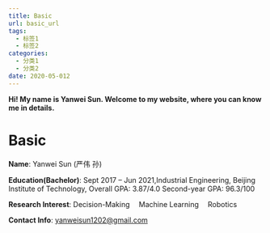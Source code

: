 ```yaml
---
title: Basic
url: basic_url
tags:
  - 标签1
  - 标签2
categories:
  - 分类1
  - 分类2
date: 2020-05-012
---
```

**Hi!  My name is Yanwei Sun. Welcome to my website, where you can know me in details.**

# Basic
**Name**:   Yanwei Sun (严伟 孙)

**Education(Bachelor)**: Sept 2017 – Jun 2021,Industrial Engineering, Beijing Institute of Technology, Overall GPA: 3.87/4.0    Second-year GPA: 96.3/100

**Research Interest**: Decision-Making&emsp; Machine Learning&emsp; Robotics

**Contact Info**: yanweisun1202@gmail.com
